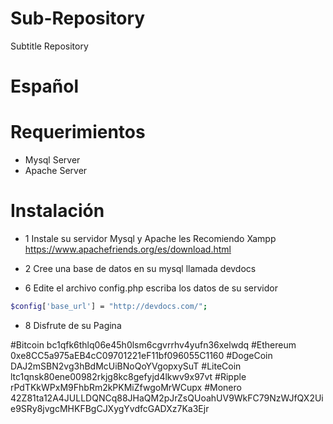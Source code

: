 # Sub-Repository
Subtitle Repository
# Español
# Requerimientos
* Mysql Server
* Apache Server 
# Instalación
* 1 Instale su servidor Mysql y Apache les Recomiendo Xampp https://www.apachefriends.org/es/download.html
* 2 Cree una base de datos en su mysql llamada devdocs

* 6 Edite el archivo config.php escriba los datos de su servidor
```bash
$config['base_url'] = "http://devdocs.com/";
```

* 8 Disfrute de su Pagina


#Bitcoin
bc1qfk6thlq06e45h0lsm6cgvrrhv4yufn36xelwdq
#Ethereum
0xe8CC5a975aEB4cC09701221eF11bf096055C1160
#DogeCoin
DAJ2mSBN2vg3hBdMcUiBNoQoYVgopxySuT
#LiteCoin
ltc1qnsk80ene00982rkjg8kc8gefyjd4lkwv9x97vt
#Ripple
rPdTKkWPxM9FhbRm2kPKMiZfwgoMrWCupx
#Monero
42Z81ta12A4JULLDQNCq88JHaQM2pJrZsQUoahUV9WkFC79NzWJfQX2Uie9SRy8jvgcMHKFBgCJXygYvdfcGADXz7Ka3Ejr